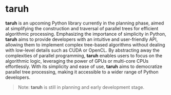# taruh
**taruh** is an upcoming Python library currently in the planning phase, aimed at simplifying the construction and traversal of parallel trees for efficient algorithmic processing. Emphasizing the importance of simplicity in Python, **taruh** aims to provide developers with an intuitive and user-friendly API, allowing them to implement complex tree-based algorithms without dealing with low-level details such as CUDA or OpenCL. By abstracting away the complexities of parallel programming, **taruh** enables users to focus on the algorithmic logic, leveraging the power of GPUs or multi-core CPUs effortlessly. With its simplicity and ease of use, **taruh** aims to democratize parallel tree processing, making it accessible to a wider range of Python developers.

> Note: **taruh** is still in planning and early development stage.